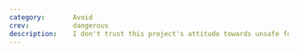 ```yaml
---
category:       Avoid
crev:           dangerous
description:    I don't trust this project's attitude towards unsafe for something web facing. https://64.github.io/actix/
---
```


